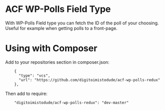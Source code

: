 # ACF WP-Polls Field Type

With WP-Polls Field type you can fetch the ID of the poll of your choosing. Useful for example when getting polls to a front-page.

# Using with Composer

Add to your repositories section in composer.json:

````
    {
      "type": "vcs",
      "url": "https://github.com/digitoimistodude/acf-wp-polls-redux"
    },
````

Then add to require:

````
    "digitoimistodude/acf-wp-polls-redux": "dev-master"
````